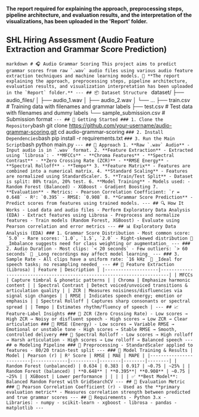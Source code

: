 **The report required for explaining the approach, preprocessing steps, pipeline architecture, and evaluation results, and the interpretation of the visualizations, has been uploaded in the 'Report' folder.**

## SHL Hiring Assessment (Audio Feature Extraction and Grammar Score Prediction)

```markdown # 🎧 Audio Grammar Scoring This project aims to predict grammar scores from raw `.wav` audio files using various audio feature extraction techniques and machine learning models. 📁 **The report explaining the approach, preprocessing steps, pipeline architecture, evaluation results, and visualization interpretation has been uploaded in the `Report` folder.** --- ## 📦 Dataset Structure ``` dataset/ ├── audio_files/ │ ├── audio_1.wav │ ├── audio_2.wav │ └── ... ├── train.csv # Training data with filenames and grammar labels ├── test.csv # Test data with filenames and dummy labels └── sample_submission.csv # Submission format ``` --- ## 🚀 Getting Started ### 1. Clone the Repository ```bash git clone https://github.com/your-username/audio-grammar-scoring.git cd audio-grammar-scoring ``` ### 2. Install Dependencies ```bash pip install -r requirements.txt ``` ### 3. Run the Main Script ```bash python main.py ``` --- ## 🧠 Approach 1. **Raw `.wav` Audio** - Input audio is in `.wav` format. 2. **Feature Extraction** - Extracted using `librosa`: - **MFCCs** - **Chroma Features** - **Spectral Contrast** - **Zero Crossing Rate (ZCR)** - **RMSE Energy** - **Spectral Rolloff** - **Tempo** 3. **Feature Matrix** - Features are combined into a numerical matrix. 4. **Standard Scaling** - Features are normalized using StandardScaler. 5. **Train/Test Split** - Dataset is split: 80% train, 20% test. 6. **Model Training** - Models used: - Random Forest (Balanced) - XGBoost - Gradient Boosting 7. **Evaluation** - Metrics: - Pearson Correlation Coefficient: `r = 0.648` - R²: `0.395` - RMSE: `0.908` 8. **Grammar Score Prediction** - Predict scores from features using trained models. --- ## 🔍 How It Works - Load data and audio files - Perform Exploratory Data Analysis (EDA) - Extract features using Librosa - Preprocess and normalize features - Train models (Random Forest, XGBoost) - Evaluate using Pearson correlation and error metrics --- ## 📊 Exploratory Data Analysis (EDA) ### 1. Grammar Score Distribution - Most common score: `5.0` - Rare scores: `1.0`, `1.5`, `2.0` - Right-skewed distribution 📌 _Imbalance suggests need for class weighting or augmentation_ --- ### 2. Audio Duration - Most clips: `< 20 seconds` - Few outliers: `> 60 seconds` 📌 _Long recordings may affect model learning_ --- ### 3. Sample Rate - All clips have a uniform rate: `16 kHz` 📌 _Ideal for speech tasks; no resampling needed_ --- ## 🎼 Feature Extraction (Librosa) | Feature | Description | |--------------------|-------------------------------------------------------------------------| | MFCCs | Capture timbral & phonetic patterns | | Chroma | Emphasize harmonic content | | Spectral Contrast | Detect voiced/unvoiced transitions & articulation quality | | ZCR | Measures noisiness/disfluencies via signal sign changes | | RMSE | Indicates speech energy; emotion or emphasis | | Spectral Rolloff | Captures sharp consonants or spectral spread | | Tempo | Estimates rhythm/fluency of speech | --- ## 📈 Feature-Label Insights ### 🔹 ZCR (Zero Crossing Rate) - Low scores → High ZCR → Noisy or disfluent speech - High scores → Low ZCR → Clear articulation ### 🔹 RMSE (Energy) - Low scores → Variable RMSE → Emotional or unstable tone - High scores → Stable RMSE → Smooth, controlled delivery ### 🔹 Spectral Rolloff - Low scores → High rolloff → Harsh articulation - High scores → Low rolloff → Balanced speech --- ## ⚙️ Modeling Pipeline ### 🧪 Preprocessing - StandardScaler applied to features - 80/20 train-test split --- ### 🧠 Model Training & Results | Model | Pearson (r) | R² Score | RMSE | MAE | MAPE | |-------------------------|-------------|----------|--------|--------|--------| | Random Forest (unbalanced) | 0.634 | 0.383 | 0.917 | ~0.75 | ~25% | | Random Forest (balanced) | **0.648** | **0.395**| **0.908** | ~0.75 | ~25% | | XGBoost | Lower performance | | | | | ✅ **Best Model**: Balanced Random Forest with GridSearchCV --- ## 📏 Evaluation Metric ### 📌 Pearson Correlation Coefficient (r) - Used as the **primary evaluation metric** - Measures correlation strength between predicted and true grammar scores --- ## 🧰 Requirements - Python 3.x - Libraries: - numpy - scikit-learn - xgboost - librosa - pandas - matplotlib --- ``` 
